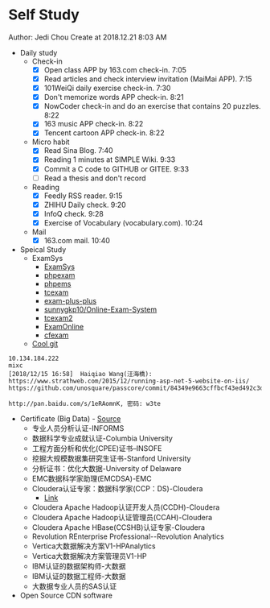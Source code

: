 # Self Study

Author: Jedi Chou
Create at 2018.12.21 8:03 AM

* Daily study
  * Check-in
    -[x] Open class APP by 163.com check-in. 7:05
    -[x] Read articles and check interview invitation (MaiMai APP). 7:15
    -[x] 101WeiQi daily exercise check-in. 7:30
    -[x] Don't memorize words APP check-in. 8:21
    -[x] NowCoder check-in and do an exercise that contains 20 puzzles. 8:22
    -[x] 163 music APP check-in. 8:22
    -[x] Tencent cartoon APP check-in. 8:22
  * Micro habit
    -[x] Read Sina Blog. 7:40
    -[x] Reading 1 minutes at SIMPLE Wiki. 9:33
    -[x] Commit a C code to GITHUB or GITEE. 9:33
    -[ ] Read a thesis and don't record
  * Reading
    -[x] Feedly RSS reader. 9:15
    -[x] ZHIHU Daily check. 9:20
    -[x] InfoQ check. 9:28
    -[x] Exercise of Vocabulary (vocabulary.com). 10:24
  * Mail
    -[x] 163.com mail. 10:40

* Speical Study
  * ExamSys
    * [ExamSys](https://github.com/lrx0014/ExamSys)
    * [phpexam](https://sourceforge.net/projects/phpexam/)
    * [phpems](https://github.com/phpems/phpems)
    * [tcexam](https://www.oschina.net/p/tcexam/)
    * [exam-plus-plus](https://www.oschina.net/p/exam-plus-plus)
    * [sunnygkp10/Online-Exam-System](https://github.com/sunnygkp10/Online-Exam-System-)
    * [tcexam2](https://tcexam.org/)
    * [ExamOnline](https://github.com/wepeng/ExamOnline)
    * [cfexam](https://github.com/cforth/cfexam)
  * [Cool git](https://learngitbranching.js.org/?demo)

```text
10.134.184.222
mixc
[‎2018/‎12/‎15 16:58]  Haiqiao Wang(汪海橋):  
https://www.strathweb.com/2015/12/running-asp-net-5-website-on-iis/
https://github.com/unosquare/passcore/commit/84349e9663cffbcf43ed492c3dd66f8431eee68e

http://pan.baidu.com/s/1eRAomnK, 密码: w3te
```

* Certificate (Big Data) - [Source](https://baijiahao.baidu.com/s?id=1583113669021981471&wfr=spider&for=pc)
  * 专业人员分析认证-INFORMS
  * 数据科学专业成就认证-Columbia University
  * 工程方面分析和优化(CPEE)证书–INSOFE
  * 挖掘大规模数据集研究生证书-Stanford University
  * 分析证书：优化大数据-University of Delaware
  * EMC数据科学家助理(EMCDSA)-EMC
  * Cloudera认证专家：数据科学家(CCP：DS)-Cloudera
    * [Link](https://cn.cloudera.com/more/training/certification.html)
  * Cloudera Apache Hadoop认证开发人员(CCDH)-Cloudera
  * Cloudera Apache Hadoop认证管理员(CCAH)-Cloudera
  * Cloudera Apache HBase(CCSHB)认证专家-Cloudera
  * Revolution REnterprise Professional--Revolution Analytics
  * Vertica大数据解决方案V1-HPAnalytics
  * Vertica大数据解决方案管理员V1-HP
  * IBM认证的数据架构师-大数据
  * IBM认证的数据工程师-大数据
  * 大数据专业人员的SAS认证
* Open Source CDN software
